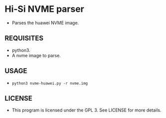 # Hi-Si NVME parser
- Parses the huawei NVME image.

## REQUISITES
- python3.
- A nvme image to parse.

## USAGE
- ```python3 nvme-huawei.py -r nvme.img```

## LICENSE
- This program is licensed under the GPL 3. See LICENSE for more details.
